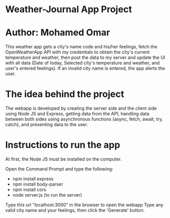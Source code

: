 # Weather-Journal App Project

# Author: Mohamed Omar

This weather app gets a city's name code and his/her feelings, fetch the OpenWeatherApp API with my credentials to obtain the city's current temperature and weather, then post the data to my server and update the UI with all data (Date of today, Selected city's temperature and weather, and user's entered feelings).
If an invalid city name is entered, the app alerts the user.


# The idea behind the project

The webapp is developed by creating the server side and the client side using Node JS and Express, getting data from the API, handling data between both sides using asynchronous functions (async, fetch, await, try, catch), and presenting data to the user.


# Instructions to run the app

At first, the Node JS must be installed on the computer.

Open the Command Prompt and type the following:

- npm install express
- npm install body-parser
- npm install cors
- node server.js (to run the server)

Type this url "localhost:3000" in the browser to open the webapp
Type any valid city name and your feelings, then click the 'Generate' button.
